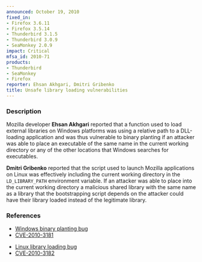```yaml
---
announced: October 19, 2010
fixed_in:
- Firefox 3.6.11
- Firefox 3.5.14
- Thunderbird 3.1.5
- Thunderbird 3.0.9
- SeaMonkey 2.0.9
impact: Critical
mfsa_id: 2010-71
products:
- Thunderbird
- SeaMonkey
- Firefox
reporter: Ehsan Akhgari, Dmitri Gribenko
title: Unsafe library loading vulnerabilities
---
```


<h3>Description</h3>

<p>Mozilla developer <strong>Ehsan Akhgari</strong> reported that a
function used to load external libraries on Windows platforms was
using a relative path to a DLL-loading application and was thus
vulnerable to binary planting if an attacker was able to place an
executable of the same name in the current working directory or any of
the other locations that Windows searches for executables.</p>

<p><strong>Dmitri Gribenko</strong> reported that the script used to
launch Mozilla applications on Linux was effectively including the
current working directory in the <code>LD_LIBRARY_PATH</code>
environment variable.  If an attacker was able to place into the
current working directory a malicious shared library with the same
name as a library that the bootstrapping script depends on the
attacker could have their library loaded instead of the legitimate
library.</p>

<h3>References</h3>

<ul>
  <li><a href="https://bugzilla.mozilla.org/show_bug.cgi?id=589190">Windows binary planting bug</a></li>
  <li><a class="ex-ref" href="http://cve.mitre.org/cgi-bin/cvename.cgi?name=CVE-2010-3181">CVE-2010-3181</a></li>
</ul>

<ul>
  <li><a href="https://bugzilla.mozilla.org/show_bug.cgi?id=590753">Linux library loading bug</a></li>
  <li><a class="ex-ref" href="http://cve.mitre.org/cgi-bin/cvename.cgi?name=CVE-2010-3182">CVE-2010-3182</a></li>
</ul>




